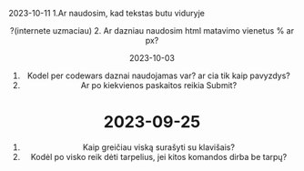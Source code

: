 2023-10-11
1.Ar naudosim, kad tekstas butu viduryje <div align="center">?(internete uzmaciau)
2. Ar dazniau naudosim html matavimo vienetus % ar px?

2023-10-03
1. Kodel per codewars daznai naudojamas var? ar cia tik kaip pavyzdys? 
2. Ar po kiekvienos paskaitos reikia Submit?


# 2023-09-25
1. Kaip greičiau viską surašyti su klavišais?
2. Kodėl po visko reik dėti tarpelius, jei kitos komandos dirba be tarpų?

